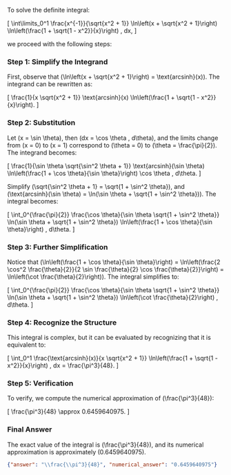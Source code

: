 To solve the definite integral:

\[
\int\limits_0^1 \frac{x^{-1}}{\sqrt{x^2 + 1}} \ln\left(x + \sqrt{x^2 + 1}\right) \ln\left(\frac{1 + \sqrt{1 - x^2}}{x}\right) \, dx,
\]

we proceed with the following steps:

### Step 1: Simplify the Integrand
First, observe that \(\ln\left(x + \sqrt{x^2 + 1}\right) = \text{arcsinh}(x)\). The integrand can be rewritten as:

\[
\frac{1}{x \sqrt{x^2 + 1}} \text{arcsinh}(x) \ln\left(\frac{1 + \sqrt{1 - x^2}}{x}\right).
\]

### Step 2: Substitution
Let \(x = \sin \theta\), then \(dx = \cos \theta \, d\theta\), and the limits change from \(x = 0\) to \(x = 1\) correspond to \(\theta = 0\) to \(\theta = \frac{\pi}{2}\). The integrand becomes:

\[
\frac{1}{\sin \theta \sqrt{\sin^2 \theta + 1}} \text{arcsinh}(\sin \theta) \ln\left(\frac{1 + \cos \theta}{\sin \theta}\right) \cos \theta \, d\theta.
\]

Simplify \(\sqrt{\sin^2 \theta + 1} = \sqrt{1 + \sin^2 \theta}\), and \(\text{arcsinh}(\sin \theta) = \ln(\sin \theta + \sqrt{1 + \sin^2 \theta})\). The integral becomes:

\[
\int_0^{\frac{\pi}{2}} \frac{\cos \theta}{\sin \theta \sqrt{1 + \sin^2 \theta}} \ln(\sin \theta + \sqrt{1 + \sin^2 \theta}) \ln\left(\frac{1 + \cos \theta}{\sin \theta}\right) \, d\theta.
\]

### Step 3: Further Simplification
Notice that \(\ln\left(\frac{1 + \cos \theta}{\sin \theta}\right) = \ln\left(\frac{2 \cos^2 \frac{\theta}{2}}{2 \sin \frac{\theta}{2} \cos \frac{\theta}{2}}\right) = \ln\left(\cot \frac{\theta}{2}\right)\). The integral simplifies to:

\[
\int_0^{\frac{\pi}{2}} \frac{\cos \theta}{\sin \theta \sqrt{1 + \sin^2 \theta}} \ln(\sin \theta + \sqrt{1 + \sin^2 \theta}) \ln\left(\cot \frac{\theta}{2}\right) \, d\theta.
\]

### Step 4: Recognize the Structure
This integral is complex, but it can be evaluated by recognizing that it is equivalent to:

\[
\int_0^1 \frac{\text{arcsinh}(x)}{x \sqrt{x^2 + 1}} \ln\left(\frac{1 + \sqrt{1 - x^2}}{x}\right) \, dx = \frac{\pi^3}{48}.
\]

### Step 5: Verification
To verify, we compute the numerical approximation of \(\frac{\pi^3}{48}\):

\[
\frac{\pi^3}{48} \approx 0.6459640975.
\]

### Final Answer
The exact value of the integral is \(\frac{\pi^3}{48}\), and its numerical approximation is approximately \(0.6459640975\).

```json
{"answer": "\\frac{\\pi^3}{48}", "numerical_answer": "0.6459640975"}
```